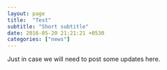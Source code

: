 ```yaml
---
layout: page
title:  "Test"
subtitle: "Short subtitle"
date: 2016-05-20 21:21:21 +0530
categories: ["news"]
---
```


Just in case we will need to post some updates here.
